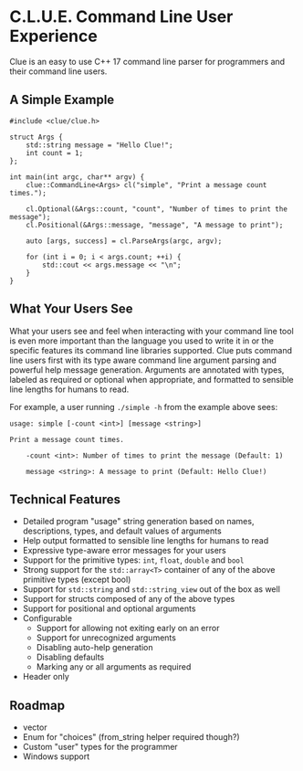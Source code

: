 # C.L.U.E. Command Line User Experience

Clue is an easy to use C++ 17 command line parser for programmers and their command line users.

## A Simple Example
```
#include <clue/clue.h>

struct Args {
    std::string message = "Hello Clue!";
    int count = 1;
};

int main(int argc, char** argv) {
    clue::CommandLine<Args> cl("simple", "Print a message count times.");
    
    cl.Optional(&Args::count, "count", "Number of times to print the message");
    cl.Positional(&Args::message, "message", "A message to print");

    auto [args, success] = cl.ParseArgs(argc, argv);

    for (int i = 0; i < args.count; ++i) {
        std::cout << args.message << "\n";
    }
}
``` 

## What Your Users See
What your users see and feel when interacting with your command line tool is even more important than the language you used to write it in or the specific features its command line libraries supported.
Clue puts command line users first with its type aware command line argument parsing and powerful help message generation.
Arguments are annotated with types, labeled as required or optional when appropriate, and formatted to sensible line lengths for humans to read.

For example, a user running `./simple -h` from the example above sees:

```
usage: simple [-count <int>] [message <string>]

Print a message count times.

    -count <int>: Number of times to print the message (Default: 1)

    message <string>: A message to print (Default: Hello Clue!)
```

## Technical Features

* Detailed program "usage" string generation based on names, descriptions, types, and default values of arguments
* Help output formatted to sensible line lengths for humans to read
* Expressive type-aware error messages for your users
* Support for the primitive types: `int`, `float`, `double` and `bool`
* Strong support for the `std::array<T>` container of any of the above primitive types (except bool)
* Support for `std::string` and `std::string_view` out of the box as well
* Support for structs composed of any of the above types
* Support for positional and optional arguments
* Configurable 
  * Support for allowing not exiting early on an error
  * Support for unrecognized arguments
  * Disabling auto-help generation
  * Disabling defaults
  * Marking any or all arguments as required
* Header only

## Roadmap
* vector<type>
* Enum for "choices" (from\_string helper required though?)
* Custom "user" types for the programmer
* Windows support

